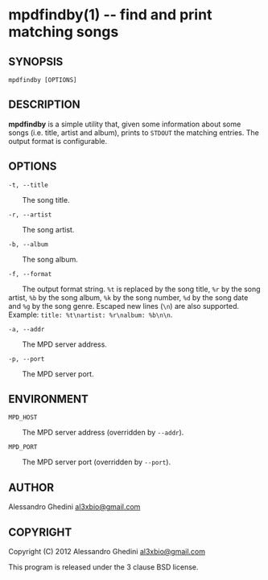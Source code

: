 mpdfindby(1) -- find and print matching songs
=============================================

## SYNOPSIS

`mpdfindby [OPTIONS]`

## DESCRIPTION

**mpdfindby** is a simple utility that, given some information about some songs
(i.e. title, artist and album), prints to `STDOUT` the matching entries. The
output format is configurable.

## OPTIONS ##

`-t, --title`

&nbsp;&nbsp;&nbsp;&nbsp;&nbsp;&nbsp;
The song title.

`-r, --artist`

&nbsp;&nbsp;&nbsp;&nbsp;&nbsp;&nbsp;
The song artist.

`-b, --album`

&nbsp;&nbsp;&nbsp;&nbsp;&nbsp;&nbsp;
The song album.

`-f, --format`

&nbsp;&nbsp;&nbsp;&nbsp;&nbsp;&nbsp;
The output format string. `%t` is replaced by the song title, `%r` by the song
artist, `%b` by the song album, `%k` by the song number, `%d` by the song date
and `%g` by the song genre. Escaped new lines (`\n`) are also supported.
Example: `title: %t\nartist: %r\nalbum: %b\n\n`.

`-a, --addr`

&nbsp;&nbsp;&nbsp;&nbsp;&nbsp;&nbsp;
The MPD server address.

`-p, --port`

&nbsp;&nbsp;&nbsp;&nbsp;&nbsp;&nbsp;
The MPD server port.

## ENVIRONMENT ##

`MPD_HOST`

&nbsp;&nbsp;&nbsp;&nbsp;&nbsp;&nbsp;
The MPD server address (overridden by `--addr`).

`MPD_PORT`

&nbsp;&nbsp;&nbsp;&nbsp;&nbsp;&nbsp;
The MPD server port (overridden by `--port`).

## AUTHOR ##

Alessandro Ghedini <al3xbio@gmail.com>

## COPYRIGHT ##

Copyright (C) 2012 Alessandro Ghedini <al3xbio@gmail.com>

This program is released under the 3 clause BSD license.
